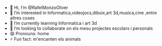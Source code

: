 - 👋 Hi, I’m @RafelMonzoOliver
- 👀 I’m interested in Informatica,videojocs,dibuix,art 3d,musica,cine ,entre altres coses
- 🌱 I’m currently learning Informatica i art 3d
- 💞️ I’m looking to collaborate on els mesu projectes escolars i personals 
- 😄 Pronouns: home
- ⚡ Fun fact: m'encanten els animals

<!---
RafelMonzoOliver/RafelMonzoOliver is a ✨ special ✨ repository because its `README.md` (this file) appears on your GitHub profile.
You can click the Preview link to take a look at your changes.
--->
